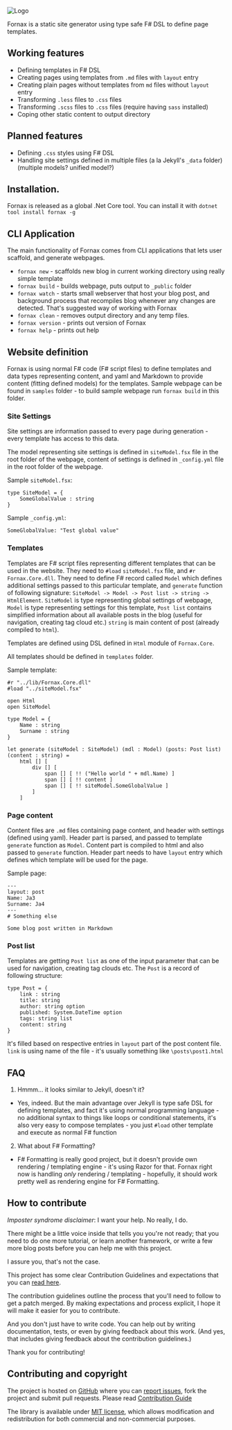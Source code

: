![Logo](https://gitlab.com/LambdaFactory/Fornax/raw/master/logo/Fornax.png)

Fornax is a static site generator using type safe F# DSL to define page templates.

## Working features

* Defining templates in F# DSL
* Creating pages using templates from `.md` files with `layout` entry
* Creating plain pages without templates from `md` files without `layout` entry
* Transforming `.less` files to `.css` files
* Transforming `.scss` files to `.css` files (require having `sass` installed)
* Coping other static content to output directory

## Planned features

* Defining `.css` styles using F# DSL
* Handling site settings defined in multiple files (a la Jekyll's `_data` folder) (multiple models? unified model?)

## Installation.

Fornax is released as a global .Net Core tool. You can install it with `dotnet tool install fornax -g`

## CLI Application

The main functionality of Fornax comes from CLI applications that lets user scaffold, and generate webpages.

* `fornax new` - scaffolds new blog in current working directory using really simple template
* `fornax build` - builds webpage, puts output to `_public` folder
* `fornax watch` - starts small webserver that host your blog post, and background process that recompiles blog whenever any changes are detected. That's suggested way of working with Fornax
* `fornax clean` - removes output directory and any temp files.
* `fornax version` - prints out version of Fornax
* `fornax help` - prints out help

## Website definition

Fornax is using normal F# code (F# script files) to define templates and data types representing content, and yaml and Markdown to provide content (fitting defined models) for the templates. Sample webpage can be found in `samples` folder - to build sample webpage run `fornax build` in this folder.

### Site Settings

Site settings are information passed to every page during generation - every template has access to this data.

The model representing site settings is defined in `siteModel.fsx` file in the root folder of the webpage, content of settings is defined in `_config.yml` file in the root folder of the webpage.

Sample `siteModel.fsx`:

```
type SiteModel = {
    SomeGlobalValue : string
}
```

Sample `_config.yml`:
```
SomeGlobalValue: "Test global value"
```

### Templates

Templates are F# script files representing different templates that can be used in the website. They need to `#load` `siteModel.fsx` file, and `#r` `Fornax.Core.dll`. They need to define F# record called `Model` which defines additional settings passed to this particular template, and `generate` function of following signature: `SiteModel -> Model -> Post list -> string -> HtmlElement`. `SiteModel` is type representing global settings of webpage, `Model` is type representing settings for this template, `Post list` contains simplified information about all available posts in the blog (useful for navigation, creating tag cloud etc.) `string` is main content of post (already compiled to `html`).

Templates are defined using DSL defined in `Html` module of `Fornax.Core`.

All templates should be defined in `templates` folder.

Sample template:
```
#r "../lib/Fornax.Core.dll"
#load "../siteModel.fsx"

open Html
open SiteModel

type Model = {
    Name : string
    Surname : string
}

let generate (siteModel : SiteModel) (mdl : Model) (posts: Post list) (content : string) =
    html [] [
        div [] [
            span [] [ !! ("Hello world " + mdl.Name) ]
            span [] [ !! content ]
            span [] [ !! siteModel.SomeGlobalValue ]
        ]
    ]
```

### Page content

Content files are `.md` files containing page content, and header with settings (defined using yaml). Header part is parsed, and passed to template `generate` function as `Model`. Content part is compiled to html and also passed to `generate` function. Header part needs to have `layout` entry which defines which template will be used for the page.

Sample page:

```
---
layout: post
Name: Ja3
Surname: Ja4
---
# Something else

Some blog post written in Markdown
```

### Post list

Templates are getting `Post list` as one of the input parameter that can be used for navigation, creating tag clouds etc. The `Post` is a record of following structure:
```
type Post = {
    link : string
    title: string
    author: string option
    published: System.DateTime option
    tags: string list
    content: string
}
```
It's filled based on respective entries in `layout` part of the post content file. `link` is using name of the file - it's usually something like `\posts\post1.html`


## FAQ

1. Hmmm... it looks similar to Jekyll, doesn't it?

* Yes, indeed. But the main advantage over Jekyll is type safe DSL for defining templates, and fact it's using normal programming language - no additional syntax to things like loops or conditional statements, it's also very easy to compose templates - you just `#load` other template and execute as normal F# function

2. What about F# Formatting?

* F# Formatting is really good project, but it doesn't provide own rendering / templating engine - it's using Razor for that. Fornax right now is handling *only* rendering / templating - hopefully, it should work pretty well as rendering engine for F# Formatting.

## How to contribute

*Imposter syndrome disclaimer*: I want your help. No really, I do.

There might be a little voice inside that tells you you're not ready; that you need to do one more tutorial, or learn another framework, or write a few more blog posts before you can help me with this project.

I assure you, that's not the case.

This project has some clear Contribution Guidelines and expectations that you can [read here](https://github.com/LambdaFactory/Saturn/blob/master/CONTRIBUTING.md).

The contribution guidelines outline the process that you'll need to follow to get a patch merged. By making expectations and process explicit, I hope it will make it easier for you to contribute.

And you don't just have to write code. You can help out by writing documentation, tests, or even by giving feedback about this work. (And yes, that includes giving feedback about the contribution guidelines.)

Thank you for contributing!

## Contributing and copyright

The project is hosted on [GitHub](https://github.com/LambdaFactory/Fornax) where you can [report issues](https://github.com/LambdaFactory/Fornax/issues), fork
the project and submit pull requests. Please read [Contribution Guide](https://github.com/LambdaFactory/Fornax/blob/master/CONTRIBUTING.md)

The library is available under [MIT license](https://github.com/LambdaFactory/Fornax/blob/master/LICENSE.md), which allows modification and redistribution for both commercial and non-commercial purposes.

